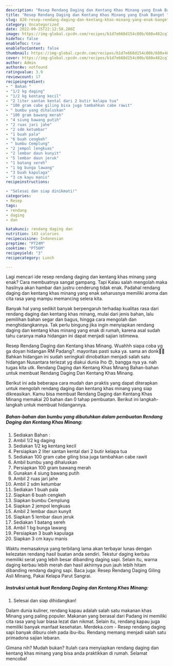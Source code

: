 ```yaml
---
description: "Resep Rendang Daging dan Kentang Khas Minang yang Enak Banget "
title: "Resep Rendang Daging dan Kentang Khas Minang yang Enak Banget "
slug: 820-resep-rendang-daging-dan-kentang-khas-minang-yang-enak-banget
category: Uncategorized
date: 2022-09-25T22:12:58.280Z
image: https://img-global.cpcdn.com/recipes/b1d7e668d154c00b/680x482cq70/rendang-daging-dan-kentang-khas-minang-foto-resep-utama.jpg
hideToc: false
enableToc: true
enableTocContent: false
thumbnail: https://img-global.cpcdn.com/recipes/b1d7e668d154c00b/680x482cq70/rendang-daging-dan-kentang-khas-minang-foto-resep-utama.jpg
cover: https://img-global.cpcdn.com/recipes/b1d7e668d154c00b/680x482cq70/rendang-daging-dan-kentang-khas-minang-foto-resep-utama.jpg
author: Admin
authorAv: notfound
ratingvalue: 3.9
reviewcount: 17
recipeingredient:
- " Bahan "
- "1/2 kg daging"
- "1/2 kg kentang kecil"
- "2 liter santan kental dari 2 butir kelapa tua"
- "100 gram cabe giling bisa juga tambahkan cabe rawit"
- " bumbu yang dihaluskan"
- "100 gram bawang merah"
- "4 siung bawang putih"
- "2 ruas jari jahe"
- "2 sdm ketumbar"
- "1 buah pala"
- "6 buah cengkeh"
- " bumbu Cemplung"
- "2 jempol lengkuas"
- "2 lembar daun kunyit"
- "5 lembar daun jeruk"
- "1 batang sereh"
- "1 bg bunga lawang"
- "3 buah kapulaga"
- "3 cm kayu manis"
recipeinstructions:

- "Selesai dan siap dinikmati!"
categories:
- Resep
tags:
- rendang
- daging
- dan

katakunci: rendang daging dan 
nutrition: 143 calories
recipecuisine: Indonesian
preptime: "PT24M"
cooktime: "PT56M"
recipeyield: "3"
recipecategory: Lunch

---
```



Lagi mencari ide resep rendang daging dan kentang khas minang yang enak? Cara membuatnya sangat gampang. Tapi Kalau salah mengolah maka hasilnya akan hambar dan justru cenderung tidak enak. Padahal rendang daging dan kentang khas minang yang enak seharusnya memiliki aroma dan cita rasa yang mampu memancing selera kita.


Banyak hal yang sedikit banyak berpengaruh terhadap kualitas rasa dari rendang daging dan kentang khas minang, mulai dari jenis bahan, lalu pemilihan bahan segar dan bagus, hingga cara mengolah dan menghidangkannya. Tak perlu bingung jika ingin menyiapkan rendang daging dan kentang khas minang yang enak di rumah, karena asal sudah tahu caranya maka hidangan ini dapat menjadi sajian istimewa.

Resep Rendang Daging dan Kentang khas Minang. Wuahhh siapa coba yg ga doyan hidangan RM Padang?. mayoritas pasti suka ya. sama an donk👋😄 Bahkan hidangan ini sudah seringkali dinobatkan menjadi salah satu hidangan Nusantara terlezat yg diakui dunia lho 😍, bangga nya ya. nah tugas kita utk. Rendang Daging dan Kentang Khas Minang Bahan-bahan untuk membuat Rendang Daging Dan Kentang Khas Minang.


Berikut ini ada beberapa cara mudah dan praktis yang dapat diterapkan untuk mengolah rendang daging dan kentang khas minang yang siap dikreasikan. Kamu bisa membuat Rendang Daging dan Kentang Khas Minang memakai 20 bahan dan 0 tahap pembuatan. Berikut ini langkah-langkah untuk membuat hidangannya.

<!--inarticleads1-->

##### Bahan-bahan dan bumbu yang dibutuhkan dalam pembuatan Rendang Daging dan Kentang Khas Minang:

1. Sediakan  Bahan :
1. Ambil 1/2 kg daging
1. Sediakan 1/2 kg kentang kecil
1. Persiapkan 2 liter santan kental dari 2 butir kelapa tua
1. Sediakan 100 gram cabe giling bisa juga tambahkan cabe rawit
1. Ambil  bumbu yang dihaluskan
1. Persiapkan 100 gram bawang merah
1. Gunakan 4 siung bawang putih
1. Ambil 2 ruas jari jahe
1. Ambil 2 sdm ketumbar
1. Sediakan 1 buah pala
1. Siapkan 6 buah cengkeh
1. Siapkan  bumbu Cemplung
1. Siapkan 2 jempol lengkuas
1. Ambil 2 lembar daun kunyit
1. Siapkan 5 lembar daun jeruk
1. Sediakan 1 batang sereh
1. Ambil 1 bg bunga lawang
1. Persiapkan 3 buah kapulaga
1. Siapkan 3 cm kayu manis


Waktu memasaknya yang terbilang lama akan terbayar lunas dengan kelezatan rendang hasil buatan anda sendiri. Tekstur daging kerbau memiliki serat yang lebih besar dibanding daging sapi. Selain itu, warna daging kerbau lebih merah dan hasil akhirnya pun jauh lebih hitam dibanding rendang daging sapi. Baca juga: Resep Rendang Daging Giling Asli Minang, Pakai Kelapa Parut Sangrai. 

<!--inarticleads2-->

##### Instruksi untuk buat Rendang Daging dan Kentang Khas Minang:


1. Selesai dan siap dihidangkan!

Dalam dunia kuliner, rendang kapau adalah salah satu makanan khas Minang yang paling populer. Makanan yang berasal dari Padang ini memiliki cita rasa yang luar biasa lezat dan nikmat. Selain itu, rendang kapau juga memiliki banyak manfaat kesehatan. Merdeka.com - Resep rendang daging sapi banyak diburu oleh pada ibu-ibu. Rendang memang menjadi salah satu primadona sajian lebaran. 

Gimana nih? Mudah bukan? Itulah cara menyiapkan rendang daging dan kentang khas minang yang bisa anda praktikkan di rumah. Selamat mencoba!
